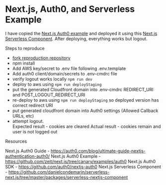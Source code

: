 # Next.js, Auth0, and Serverless Example

I have copied the [Next.js Auth0 example](https://github.com/zeit/next.js/tree/canary/examples/auth0) and deployed it using this 
[Next.js Serverless Component](https://github.com/danielcondemarin/serverless-next.js/tree/master/packages/serverless-nextjs-component).
After deploying, everything works but logout.  

Steps to reproduce
* [fork reproduction repository](https://github.com/Enalmada/auth0-logout-issue)
* npm install
* Add AWS key/secret to .env file following .env.template
* Add auth0 client/domain/secrets to .env-cmdrc file
* verify logout works locally `npm run dev`
* deploy to aws using `npm run deployStaging` 
* put the generated Cloudfront domain into .env-cmdrc REDIRECT_URI and POST_LOGOUT_REDIRECT_URI
* re-deploy to aws using `npm run deployStaging` so deployed version has correct redirect URI
* put generated cloudfront domain into Auth0 settings (Allowed Callback URLs, etc)
* attempt logout.  
    Expected result - cookies are cleared
    Actual result - cookies remain and user is not logged out


Resources

Next.js Auth0 Guide - https://auth0.com/blog/ultimate-guide-nextjs-authentication-auth0/
Next.js Auth0 Example - https://github.com/zeit/next.js/tree/canary/examples/auth0
Next.js Auth0 SDK - https://github.com/auth0/nextjs-auth0
Next.js Serverless Component - https://github.com/danielcondemarin/serverless-next.js/tree/master/packages/serverless-nextjs-component


